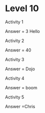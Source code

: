 # Level 10

Activity 1

Answer = 3 Hello

Activity 2 

Answer = 40

Activity 3

Answer = Dojo

Activity 4

Answer = boom

Activity 5

Answer =Chris
